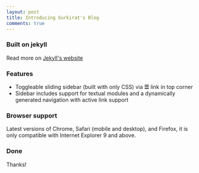 ```yaml
---
layout: post
title: Introducing Gurkirat's Blog
comments: true
---
```

 

### Built on jekyll
Read more on [Jekyll's website](#)

### Features


* Toggleable sliding sidebar (built with only CSS) via **☰** link in top corner
* Sidebar includes support for textual modules and a dynamically generated navigation with active link support


### Browser support

Latest versions of Chrome, Safari (mobile and desktop), and Firefox, it is only compatible with Internet Explorer 9 and above.

### Done

Thanks!
